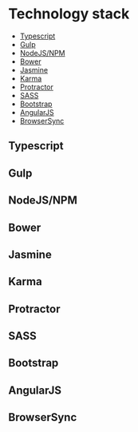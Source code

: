 # Technology stack

 - [Typescript](#typescript)
 - [Gulp](#gulp)
 - [NodeJS/NPM](#npm)
 - [Bower](#bower)
 - [Jasmine](#jasmine)
 - [Karma](#karma)
 - [Protractor](#protractor)
 - [SASS](#sass)
 - [Bootstrap](#bootstrap)
 - [AngularJS](#angular)
 - [BrowserSync](#browser-sync)

<a name="typescript" href="typescript"></a>
## Typescript

<a name="gulp" href="gulp"></a>
## Gulp

<a name="npm" href="npm"></a>
## NodeJS/NPM

<a name="bower" href="bower"></a>
## Bower

<a name="jasmine" href="jasmine"></a>
## Jasmine

<a name="karma" href="karma"></a>
## Karma

<a name="protractor" href="protractor"></a>
## Protractor

<a name="sass" href="sass"></a>
## SASS

<a name="bootstrap" href="bootstrap"></a>
## Bootstrap

<a name="angular" href="angular"></a>
## AngularJS

<a name="browser-sync" href="browser-sync"></a>
## BrowserSync
